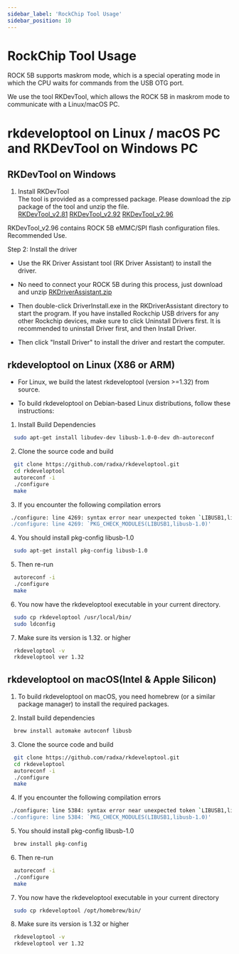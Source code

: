 ```yaml
---
sidebar_label: 'RockChip Tool Usage'
sidebar_position: 10
---
```


# RockChip Tool Usage

ROCK 5B supports maskrom mode, which is a special operating mode in which the CPU waits for commands from the USB OTG port.

We use the tool RKDevTool, which allows the ROCK 5B in maskrom mode to communicate with a Linux/macOS PC.

# rkdeveloptool on Linux / macOS PC and RKDevTool on Windows PC

## RKDevTool on Windows

1. Install RKDevTool  
The tool is provided as a compressed package. Please download the zip package of the tool and unzip the file.  
[RKDevTool_v2.81](https://dl.radxa.com/tools/windows/RKDevTool_Release_v2.81.zip)
[RKDevTool_v2.92](https://dl.radxa.com/tools/windows/windows_RKDevTool_Release_v2.92.zip)
[RKDevTool_v2.96](https://dl.radxa.com/tools/windows/RKDevTool_Release_v2.96-20221121.rar)

RKDevTool_v2.96 contains ROCK 5B eMMC/SPI flash configuration files. Recommended Use.


Step 2: Install the driver

- Use the RK Driver Assistant tool (RK Driver Assistant) to install the driver.

- No need to connect your ROCK 5B during this process, just download and unzip [RKDriverAssistant.zip](https://dl.radxa.com/tools/windows/DriverAssitant_v5.0.zip)

- Then double-click DriverInstall.exe in the RKDriverAssistant directory to start the program. If you have installed Rockchip USB drivers for any other Rockchip devices, make sure to click Uninstall Drivers first. It is recommended to uninstall Driver first, and then Install Driver.

- Then click "Install Driver" to install the driver and restart the computer.

## rkdeveloptool on Linux (X86 or ARM)

- For Linux, we build the latest rkdeveloptool (version >=1.32) from source.

- To build rkdeveloptool on Debian-based Linux distributions, follow these instructions:

1. Install Build Dependencies
```bash
  sudo apt-get install libudev-dev libusb-1.0-0-dev dh-autoreconf
```

2. Clone the source code and build
```bash
  git clone https://github.com/radxa/rkdeveloptool.git
  cd rkdeveloptool
  autoreconf -i
  ./configure
  make
```

3. If you encounter the following compilation errors
```bash
 ./configure: line 4269: syntax error near unexpected token `LIBUSB1,libusb-1.0'
 ./configure: line 4269: `PKG_CHECK_MODULES(LIBUSB1,libusb-1.0)'
```

4. You should install pkg-config libusb-1.0
```bash
  sudo apt-get install pkg-config libusb-1.0
```

5. Then re-run
```bash
  autoreconf -i
  ./configure
  make
```

6. You now have the rkdeveloptool executable in your current directory.  
```bash
  sudo cp rkdeveloptool /usr/local/bin/
  sudo ldconfig
```

7. Make sure its version is 1.32. or higher
```bash
  rkdeveloptool -v
  rkdeveloptool ver 1.32
```

## rkdeveloptool on macOS(Intel & Apple Silicon)

1. To build rkdeveloptool on macOS, you need homebrew (or a similar package manager) to install the required packages.

2. Install build dependencies
```bash
  brew install automake autoconf libusb
```

3. Clone the source code and build
```bash
  git clone https://github.com/radxa/rkdeveloptool.git
  cd rkdeveloptool
  autoreconf -i
  ./configure
  make
```
4. If you encounter the following compilation errors
```bash
 ./configure: line 5384: syntax error near unexpected token `LIBUSB1,libusb-1.0'
 ./configure: line 5384: `PKG_CHECK_MODULES(LIBUSB1,libusb-1.0)'
```

5. You should install pkg-config libusb-1.0
```bash
  brew install pkg-config
```

6. Then re-run
```bash
  autoreconf -i
  ./configure
  make
```

7. You now have the rkdeveloptool executable in your current directory
```bash
  sudo cp rkdeveloptool /opt/homebrew/bin/
```

8. Make sure its version is 1.32 or higher
```bash
  rkdeveloptool -v
  rkdeveloptool ver 1.32
```
